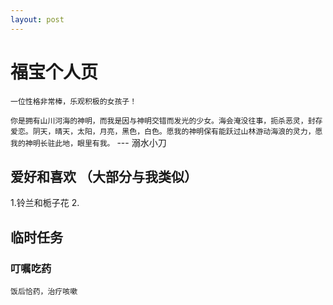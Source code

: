 ```yaml
---
layout: post
---
```


# 福宝个人页

`一位性格非常棒，乐观积极的女孩子！`

`你是拥有山川河海的神明，而我是因与神明交错而发光的少女。海会淹没往事，扼杀恶灵，封存爱恋。阴天，晴天，太阳，月亮，黑色，白色。愿我的神明保有能跃过山林游动海浪的灵力，愿我的神明长驻此地，眼里有我。` --- 溺水小刀

## 爱好和喜欢 （大部分与我类似）
1.铃兰和栀子花
2.

## 临时任务
### 叮嘱吃药
`饭后恰药，治疗咳嗽`